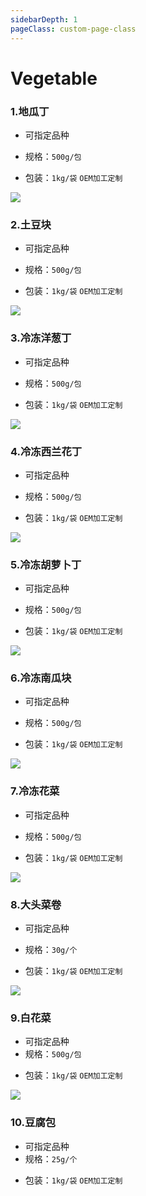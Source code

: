 ```yaml
---
sidebarDepth: 1
pageClass: custom-page-class
---
```

# Vegetable


### 1.地瓜丁
- 可指定品种 </p>
- 规格：`500g/包` </p>
- 包装：`1kg/袋` `OEM加工定制`</P>
<div class="imgb" >
 <img  src="https://yuhuawebsite.oss-cn-hongkong.aliyuncs.com/V-V-1.%E5%9C%B0%E7%93%9C%E4%B8%81--Sweet%20potato%20cubes.jpg">
</div>

### 2.土豆块
- 可指定品种</p>
- 规格：`500g/包` </p>
- 包装：`1kg/袋` `OEM加工定制`</P>
<div class="imgb" >
 <img  src="https://yuhuawebsite.oss-cn-hongkong.aliyuncs.com/V-V-2%E5%9C%9F%E8%B1%86%E5%9D%97--Potato%20cubes.jpg">
</div>

### 3.冷冻洋葱丁
- 可指定品种</p>
- 规格：`500g/包` </p>
- 包装：`1kg/袋` `OEM加工定制`</P>
<div class="imgb" >
 <img  src="https://yuhuawebsite.oss-cn-hongkong.aliyuncs.com/V-V-3.%E5%86%B7%E5%86%BB%E6%B4%8B%E8%91%B1%E4%B8%81--Frozen%20onion%20cubes.jpg">
</div>

### 4.冷冻西兰花丁
- 可指定品种</p>
- 规格：`500g/包` </p>
- 包装：`1kg/袋` `OEM加工定制`</P>
<div class="imgb" >
 <img  src="https://yuhuawebsite.oss-cn-hongkong.aliyuncs.com/V-V-4.%E5%86%B7%E5%86%BB%E8%A5%BF%E8%93%9D%E8%8A%B1%E4%B8%81--Frozen%20broccoli%20cubes.jpg">
</div>

### 5.冷冻胡萝卜丁
- 可指定品种</p>
- 规格：`500g/包` </p>
- 包装：`1kg/袋` `OEM加工定制`</P>
<div class="imgb" >
 <img  src="https://yuhuawebsite.oss-cn-hongkong.aliyuncs.com/V-V-5.%E5%86%B7%E5%86%BB%E8%83%A1%E8%90%9D%E5%8D%9C%E4%B8%81--Frozen%20carrot%20cubes.jpg">
</div>

### 6.冷冻南瓜块
- 可指定品种</p>
- 规格：`500g/包` </p>
- 包装：`1kg/袋` `OEM加工定制`</P>
<div class="imgb" >
 <img  src="https://yuhuawebsite.oss-cn-hongkong.aliyuncs.com/V-V-6.%E5%86%B7%E5%86%BB%E5%8D%97%E7%93%9C%E5%9D%97--Frozen%20pumpkin%20cube.jpg">
</div>

### 7.冷冻花菜
- 可指定品种</p>
- 规格：`500g/包` </p>
- 包装：`1kg/袋` `OEM加工定制`</P>
<div class="imgb" >
 <img  src="https://yuhuawebsite.oss-cn-hongkong.aliyuncs.com/V-V-7.%E5%86%B7%E5%86%BB%E8%8A%B1%E8%8F%9C--Frozen%20cauliflower.jpg">
</div>

### 8.大头菜卷
- 可指定品种</p>
- 规格：`30g/个` </p>
- 包装：`1kg/袋` `OEM加工定制`</P>
<div class="imgb" >
 <img  src="https://yuhuawebsite.oss-cn-hongkong.aliyuncs.com/V-V-8.%E5%A4%A7%E5%A4%B4%E8%8F%9C%E5%8D%B7--Cabbage%20roll.jpg">
</div>

### 9.白花菜
- 可指定品种
- 规格：`500g/包` </p>
- 包装：`1kg/袋` `OEM加工定制`</P>
<div class="imgb" >
 <img  src="https://yuhuawebsite.oss-cn-hongkong.aliyuncs.com/V-V-9.%E7%99%BD%E8%8A%B1%E8%8F%9C--Cauliflower.jpg">
</div>

### 10.豆腐包
- 可指定品种
- 规格：`25g/个` </p>
- 包装：`1kg/袋` `OEM加工定制`</P>
<div class="imgb" >
</div>
<div class="interval"></div>